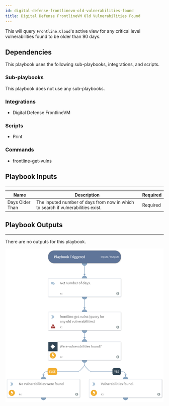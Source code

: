 ```yaml
---
id: digital-defense-frontlinevm-old-vulnerabilities-found
title: Digital Defense FrontlineVM Old Vulnerabilities Found
---
```


This will query `Frontline.Cloud`'s active view for any critical level vulnerabilities found to be older than 90 days.

## Dependencies
This playbook uses the following sub-playbooks, integrations, and scripts.

### Sub-playbooks
This playbook does not use any sub-playbooks.

### Integrations
* Digital Defense FrontlineVM

### Scripts
* Print

### Commands
* frontline-get-vulns

## Playbook Inputs
---

| **Name** | **Description** | **Required** |
| --- | --- | --- | 
| Days Older Than | The inputed number of days from now in which to search if vulnerabilities exist. |Required |

## Playbook Outputs
---
There are no outputs for this playbook.

![Digital_Defense_FrontlineVM_Old_Vulnerabilities_Found](https://github.com/ElazarK/content-docs/blob/master/images/playbooks/Digital_Defense_FrontlineVM_Old_Vulnerabilities_Found.png)
